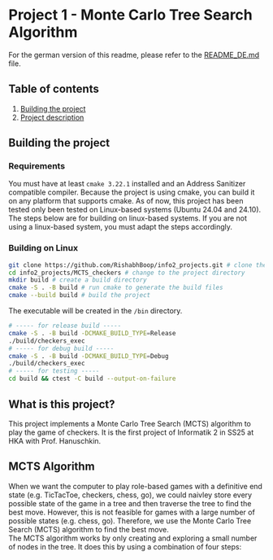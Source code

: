 # Project 1 - Monte Carlo Tree Search Algorithm
For the german version of this readme, please refer to the [README_DE.md](README_DE.md) file.
## Table of contents
1. [Building the project](#building-the-project)
2. [Project description](#what-is-this-project)
## Building the project
### Requirements
You must have at least `cmake 3.22.1` installed and an Address Sanitizer compatible compiler.
Because the project is using cmake, you can build it on any platform that supports cmake. 
As of now, this project has been tested only been tested on Linux-based systems (Ubuntu 24.04 and 24.10). <br>
The steps below are for building on linux-based systems. If you are not using a linux-based system, you must adapt the steps accordingly.
### Building on Linux
```bash
git clone https://github.com/RishabhBoop/info2_projects.git # clone the repo
cd info2_projects/MCTS_checkers # change to the project directory
mkdir build # create a build directory
cmake -S . -B build # run cmake to generate the build files
cmake --build build # build the project
```
The executable will be created in the `/bin` directory.
```bash
# ----- for release build -----
cmake -S . -B build -DCMAKE_BUILD_TYPE=Release
./build/checkers_exec
# ----- for debug build -----
cmake -S . -B build -DCMAKE_BUILD_TYPE=Debug
./build/checkers_exec
# ----- for testing -----
cd build && ctest -C build --output-on-failure
```

## What is this project?
This project implements a Monte Carlo Tree Search (MCTS) algorithm to play the game of checkers. It is the first project of Informatik 2 in SS25 at HKA with Prof. Hanuschkin.
## MCTS Algorithm
When we want the computer to play role-based games with a definitive end state (e.g. TicTacToe, checkers, chess, go), we could naivley store every possible state of the game in a tree and then traverse the tree to find the best move. However, this is not feasible for games with a large number of possible states (e.g. chess, go). Therefore, we use the Monte Carlo Tree Search (MCTS) algorithm to find the best move. <br>
The MCTS algorithm works by only creating and exploring a small number of nodes in the tree. It does this by using a combination of four steps: